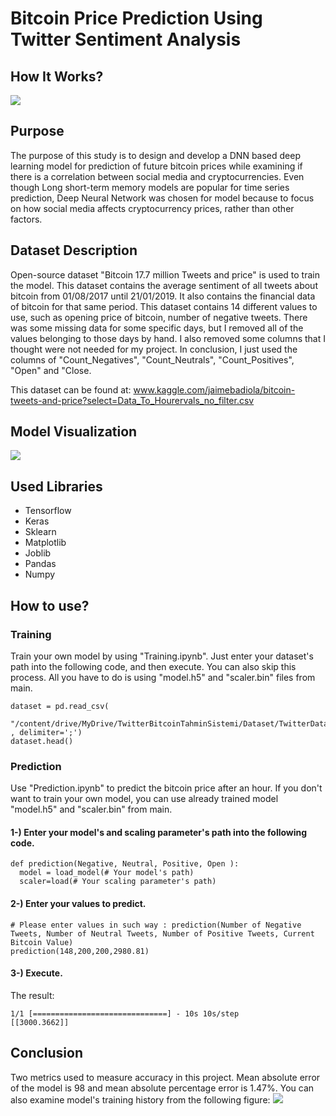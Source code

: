 # Bitcoin Price Prediction Using Twitter Sentiment Analysis

## How It Works?
![](https://i.imgur.com/w3OX4di.png)

## Purpose

The purpose of this study is to design and develop a DNN based deep learning model for prediction of future bitcoin prices while examining if there is a correlation between social media and cryptocurrencies. Even though Long short-term memory models are popular for time series prediction, Deep Neural Network was chosen for model because to focus on how social media affects cryptocurrency prices, rather than other factors.


## Dataset Description

Open-source dataset "Bitcoin 17.7 million Tweets and price" is used to train the model. This dataset contains the average sentiment of all tweets about bitcoin from 01/08/2017 until 21/01/2019. It also contains the financial data of bitcoin for that same period. This dataset contains 14 different values to use, such as opening price of bitcoin, number of negative tweets. There was some missing data for some specific days, but I removed all of the values belonging to those days by hand. I also removed some columns that I thought were not needed for my project. In conclusion, I just used the columns of "Count_Negatives", "Count_Neutrals", "Count_Positives", "Open" and "Close.

This dataset can be found at: 
www.kaggle.com/jaimebadiola/bitcoin-tweets-and-price?select=Data_To_Hourervals_no_filter.csv

## Model Visualization
![](https://i.imgur.com/aFQqtfI.png)

## Used Libraries
- Tensorflow
- Keras
- Sklearn
- Matplotlib
- Joblib
- Pandas
- Numpy

## How to use?

### Training
Train your own model by using "Training.ipynb". Just enter your dataset's path into the following code, and then execute. You can also skip this process. All you have to do is using "model.h5" and "scaler.bin" files from main.

```
dataset = pd.read_csv(
    "/content/drive/MyDrive/TwitterBitcoinTahminSistemi/Dataset/TwitterDataset.csv" , delimiter=';')
dataset.head()
```

### Prediction
Use "Prediction.ipynb" to predict the bitcoin price after an hour. If you don't want to train your own model, you can use already trained model "model.h5" and "scaler.bin" from main.

#### 1-) Enter your model's and scaling parameter's path into the following code.
```
def prediction(Negative, Neutral, Positive, Open ):
  model = load_model(# Your model's path)
  scaler=load(# Your scaling parameter's path)
```
#### 2-) Enter your values to predict.

```
# Please enter values in such way : prediction(Number of Negative Tweets, Number of Neutral Tweets, Number of Positive Tweets, Current Bitcoin Value)
prediction(148,200,200,2980.81)
```
#### 3-) Execute.
The result:
```
1/1 [==============================] - 10s 10s/step
[[3000.3662]]
```

## Conclusion
Two metrics used to measure accuracy in this project. Mean absolute error of the model is 98 and mean absolute percentage error is 1.47%. You can also examine model's training history from the following figure:
![](https://i.imgur.com/7GHgVvn.png)
